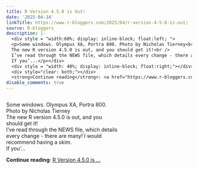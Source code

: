 ```yaml
---
title: R Version 4.5.0 is Out!
date: '2025-04-14'
linkTitle: https://www.r-bloggers.com/2025/04/r-version-4-5-0-is-out/
source: R-bloggers
description: |-
  <div style = "width:60%; display: inline-block; float:left; ">
  <p>Some windows. Olympus XA, Portra 800. Photo by Nicholas Tierney<br />
  The new R version 4.5.0 is out, and you should get it!<br />
  I’ve read through the NEWS file, which details every change - there are many! I would recommend having a skim.<br />
  If you’...</p></div>
  <div style = "width: 40%; display: inline-block; float:right;"></div>
  <div style="clear: both;"></div>
  <strong>Continue reading</strong>: <a href="https://www.r-bloggers.com/2025/04/r-version-4-5-0-is-out/">R Version 4.5.0 is ...
disable_comments: true
---
```

<div style = "width:60%; display: inline-block; float:left; ">
<p>Some windows. Olympus XA, Portra 800. Photo by Nicholas Tierney<br />
The new R version 4.5.0 is out, and you should get it!<br />
I’ve read through the NEWS file, which details every change - there are many! I would recommend having a skim.<br />
If you’...</p></div>
<div style = "width: 40%; display: inline-block; float:right;"></div>
<div style="clear: both;"></div>
<strong>Continue reading</strong>: <a href="https://www.r-bloggers.com/2025/04/r-version-4-5-0-is-out/">R Version 4.5.0 is ...
